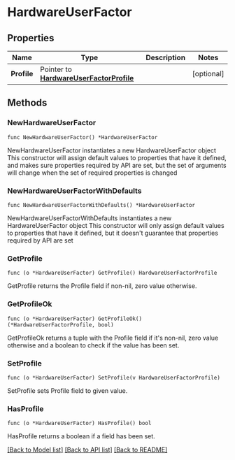 # HardwareUserFactor

## Properties

Name | Type | Description | Notes
------------ | ------------- | ------------- | -------------
**Profile** | Pointer to [**HardwareUserFactorProfile**](HardwareUserFactorProfile.md) |  | [optional] 

## Methods

### NewHardwareUserFactor

`func NewHardwareUserFactor() *HardwareUserFactor`

NewHardwareUserFactor instantiates a new HardwareUserFactor object
This constructor will assign default values to properties that have it defined,
and makes sure properties required by API are set, but the set of arguments
will change when the set of required properties is changed

### NewHardwareUserFactorWithDefaults

`func NewHardwareUserFactorWithDefaults() *HardwareUserFactor`

NewHardwareUserFactorWithDefaults instantiates a new HardwareUserFactor object
This constructor will only assign default values to properties that have it defined,
but it doesn't guarantee that properties required by API are set

### GetProfile

`func (o *HardwareUserFactor) GetProfile() HardwareUserFactorProfile`

GetProfile returns the Profile field if non-nil, zero value otherwise.

### GetProfileOk

`func (o *HardwareUserFactor) GetProfileOk() (*HardwareUserFactorProfile, bool)`

GetProfileOk returns a tuple with the Profile field if it's non-nil, zero value otherwise
and a boolean to check if the value has been set.

### SetProfile

`func (o *HardwareUserFactor) SetProfile(v HardwareUserFactorProfile)`

SetProfile sets Profile field to given value.

### HasProfile

`func (o *HardwareUserFactor) HasProfile() bool`

HasProfile returns a boolean if a field has been set.


[[Back to Model list]](../README.md#documentation-for-models) [[Back to API list]](../README.md#documentation-for-api-endpoints) [[Back to README]](../README.md)


